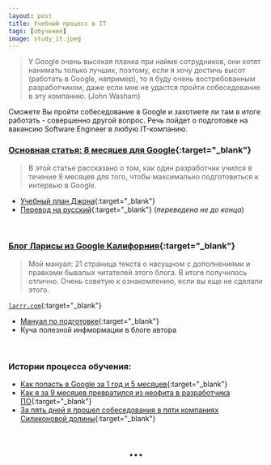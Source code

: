 ```yaml
---
layout: post 
title: Учебный процесс в IT
tags: [обучение]
image: study_it.jpeg
---
```


>У Google очень высокая планка при найме сотрудников, они хотят нанимать только лучших, поэтому, если я хочу достичь высот (работать в Google, например), то я буду очень востребованным разработчиком, даже если мне не удастся пройти собеседование в эту компанию. (John Washam)

<!--excerpt-->

Сможете Вы пройти собеседование в Google и захотиете ли там в итоге работать - совершенно другой вопрос. Речь пойдет о подготовке на вакансию Software Engineer в любую IT-компанию.
<br/>

### [Основная статья: 8 месяцев для Google](https://proglib.io/p/8-month-for-google-interview/){:target="_blank"}
> В этой статье рассказано о том, как один разработчик учился в течение 8 месяцев для того, чтобы максимально подготовиться к интервью в Google.

* [Учебный план Джона](https://github.com/jwasham/coding-interview-university){:target="_blank"}
* [Перевод на русский](https://github.com/Ilyushin/google-interview-university/blob/master/translations/README-ru.md){:target="_blank"} (*переведена не до конца*)
<br/>

### [Блог Ларисы из Google Калифорния](http://larrr.com/category/google/hochu-rabotat-v-google/){:target="_blank"}
>Мой мануал: 21 страница текста о насущном с дополнениями и правками бывалых читателей этого блога. В итоге получилось отлично. Очень советую к ознакомлению, если вы еще не сделали этого.

[`larrr.com`](http://larrr.com){:target="_blank"}

* [Мануал по подготовке](http://larrr.com/wp-content/uploads/2016/10/InterviewPreparationGuide.pdf){:target="_blank"}
* Куча полезной инфмормации в блоге автора
<br/>

### Истории процесса обучения:
* [Как попасть в Google за 1 год и 5 месяцев](https://tproger.ru/articles/work-in-google/){:target="_blank"}
* [Как я за 9 месяцев превратился из неофита в разработчика ПО](https://habr.com/company/everydaytools/blog/352878/){:target="_blank"}
* [За пять дней я прошел собеседования в пяти компаниях Силиконовой долины](https://habr.com/company/everydaytools/blog/342104/){:target="_blank"}

<h1 style="text-align: center;">...</h1>
